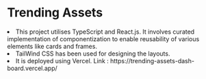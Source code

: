 # Trending Assets

<li>This project utilises TypeScript and React.js. It involves curated implementation of componentization to enable reusability of various elements like cards and frames.</li>
<li>TailWind CSS has been used for designing the layouts.</li>
<li>It is deployed using Vercel. Link : https://trending-assets-dash-board.vercel.app/</li>



